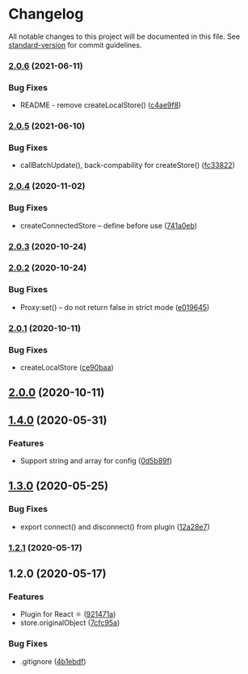 # Changelog

All notable changes to this project will be documented in this file. See [standard-version](https://github.com/conventional-changelog/standard-version) for commit guidelines.

### [2.0.6](https://github.com/apostololeg/justorm/compare/v2.0.5...v2.0.6) (2021-06-11)


### Bug Fixes

* README - remove createLocalStore() ([c4ae9f8](https://github.com/apostololeg/justorm/commit/c4ae9f818d1135e9ab7db781704d9819c06e5fc5))

### [2.0.5](https://github.com/apostololeg/justorm/compare/v2.0.4...v2.0.5) (2021-06-10)


### Bug Fixes

* callBatchUpdate(), back-compability for createStore() ([fc33822](https://github.com/apostololeg/justorm/commit/fc33822bfbe1682dc2425956b4cc6b263f2b5039))

### [2.0.4](https://github.com/apostololeg/justorm/compare/v2.0.3...v2.0.4) (2020-11-02)


### Bug Fixes

* createConnectedStore – define before use ([741a0eb](https://github.com/apostololeg/justorm/commit/741a0ebbeefc7099fbaf85d2b4b89d8671d6531b))

### [2.0.3](https://github.com/apostololeg/justorm/compare/v2.0.2...v2.0.3) (2020-10-24)

### [2.0.2](https://github.com/apostololeg/justorm/compare/v2.0.1...v2.0.2) (2020-10-24)


### Bug Fixes

* Proxy:set() – do not return false in strict mode ([e019645](https://github.com/apostololeg/justorm/commit/e019645820cc4a47024596e1982b3f19b96e1ca9))

### [2.0.1](https://github.com/apostololeg/justorm/compare/v2.0.0...v2.0.1) (2020-10-11)


### Bug Fixes

* createLocalStore ([ce90baa](https://github.com/apostololeg/justorm/commit/ce90baa67baf5a81e6cc1c99c6b84b13e46deda8))

## [2.0.0](https://github.com/apostololeg/justorm/compare/v1.4.0...v2.0.0) (2020-10-11)

## [1.4.0](https://github.com/apostololeg/justorm/compare/v1.3.0...v1.4.0) (2020-05-31)


### Features

* Support string and array for config ([0d5b89f](https://github.com/apostololeg/justorm/commit/0d5b89fa7cb7d73baeb84ae887b9aa18d2e83c17))

## [1.3.0](https://github.com/apostololeg/justorm/compare/v1.2.1...v1.3.0) (2020-05-25)


### Bug Fixes

* export connect() and disconnect() from plugin ([12a28e7](https://github.com/apostololeg/justorm/commit/12a28e79de6d1274951d6d88d486c504bb86dd5b))

### [1.2.1](https://github.com/apostololeg/justorm/compare/v1.2.0...v1.2.1) (2020-05-17)

## 1.2.0 (2020-05-17)


### Features

* Plugin for React ⚛️ ([921471a](https://github.com/apostololeg/justorm/commit/921471ae915ffdad980ad9fb7af3453519af6ff6))
* store.originalObject ([7cfc95a](https://github.com/apostololeg/justorm/commit/7cfc95af516f1077178b349bfe8d35012d980df8))


### Bug Fixes

* .gitignore ([4b1ebdf](https://github.com/apostololeg/justorm/commit/4b1ebdf2237229f31c881d9ce6185520b37a02eb))
